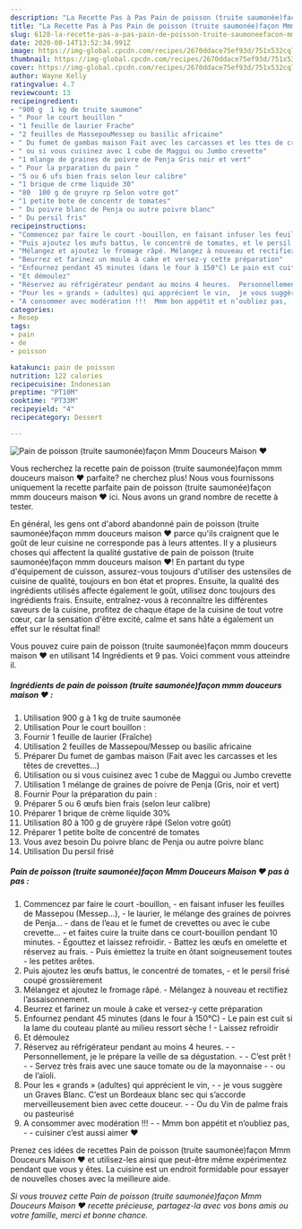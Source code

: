 ```yaml
---
description: "La Recette Pas à Pas Pain de poisson (truite saumonée)façon Mmm Douceurs Maison ♥"
title: "La Recette Pas à Pas Pain de poisson (truite saumonée)façon Mmm Douceurs Maison ♥"
slug: 6128-la-recette-pas-a-pas-pain-de-poisson-truite-saumoneefacon-mmm-douceurs-maison
date: 2020-08-14T13:52:34.991Z
image: https://img-global.cpcdn.com/recipes/2670ddace75ef93d/751x532cq70/pain-de-poisson-truite-saumoneefacon-mmm-douceurs-maison-♥-photo-principale-de-la-recette.jpg
thumbnail: https://img-global.cpcdn.com/recipes/2670ddace75ef93d/751x532cq70/pain-de-poisson-truite-saumoneefacon-mmm-douceurs-maison-♥-photo-principale-de-la-recette.jpg
cover: https://img-global.cpcdn.com/recipes/2670ddace75ef93d/751x532cq70/pain-de-poisson-truite-saumoneefacon-mmm-douceurs-maison-♥-photo-principale-de-la-recette.jpg
author: Wayne Kelly
ratingvalue: 4.7
reviewcount: 13
recipeingredient:
- "900 g  1 kg de truite saumone"
- " Pour le court bouillon "
- "1 feuille de laurier Frache"
- "2 feuilles de MassepouMessep ou basilic africaine"
- " Du fumet de gambas maison Fait avec les carcasses et les ttes de crevettes"
- " ou si vous cuisinez avec 1 cube de Maggui ou Jumbo crevette"
- "1 mlange de graines de poivre de Penja Gris noir et vert"
- " Pour la prparation du pain "
- "5 ou 6 ufs bien frais selon leur calibre"
- "1 brique de crme liquide 30"
- "80  100 g de gruyre rp Selon votre got"
- "1 petite bote de concentr de tomates"
- " Du poivre blanc de Penja ou autre poivre blanc"
- " Du persil fris"
recipeinstructions:
- "Commencez par faire le court -bouillon, en faisant infuser les feuilles de Massepou (Messep…), le laurier, le mélange des graines de poivres de Penja… dans de l’eau et le fumet de crevettes ou avec le cube crevette… et faites cuire la truite dans ce court-bouillon pendant 10 minutes. Égouttez et laissez refroidir. Battez les œufs en omelette et réservez au frais. Puis émiettez la truite en ôtant soigneusement toutes les petites arêtes."
- "Puis ajoutez les œufs battus, le concentré de tomates, et le persil frisé coupé grossièrement"
- "Mélangez et ajoutez le fromage râpé. Mélangez à nouveau et rectifiez l’assaisonnement."
- "Beurrez et farinez un moule à cake et versez-y cette préparation"
- "Enfournez pendant 45 minutes (dans le four à 150°C) Le pain est cuit si la lame du couteau planté au milieu ressort sèche ! Laissez refroidir"
- "Et démoulez"
- "Réservez au réfrigérateur pendant au moins 4 heures.  Personnellement, je le prépare la veille de sa dégustation.  C’est prêt !  Servez très frais avec une sauce tomate ou de la mayonnaise  ou de l’aïoli."
- "Pour les « grands » (adultes) qui apprécient le vin,  je vous suggère un Graves Blanc. C’est un Bordeaux blanc sec qui s’accorde merveilleusement bien avec cette douceur.  Ou du Vin de palme frais ou pasteurisé"
- "A consommer avec modération !!!  Mmm bon appétit et n’oubliez pas,  cuisiner c’est aussi aimer ♥"
categories:
- Resep
tags:
- pain
- de
- poisson

katakunci: pain de poisson 
nutrition: 122 calories
recipecuisine: Indonesian
preptime: "PT10M"
cooktime: "PT33M"
recipeyield: "4"
recipecategory: Dessert

---
```



![Pain de poisson (truite saumonée)façon Mmm Douceurs Maison ♥](https://img-global.cpcdn.com/recipes/2670ddace75ef93d/751x532cq70/pain-de-poisson-truite-saumoneefacon-mmm-douceurs-maison-♥-photo-principale-de-la-recette.jpg)

Vous recherchez la recette pain de poisson (truite saumonée)façon mmm douceurs maison ♥ parfaite? ne cherchez plus! Nous vous fournissons uniquement la recette parfaite pain de poisson (truite saumonée)façon mmm douceurs maison ♥ ici. Nous avons un grand nombre de recette à tester.

En général, les gens ont d'abord abandonné pain de poisson (truite saumonée)façon mmm douceurs maison ♥ parce qu'ils craignent que le goût de leur cuisine ne corresponde pas à leurs attentes. Il y a plusieurs choses qui affectent la qualité gustative de pain de poisson (truite saumonée)façon mmm douceurs maison ♥! En partant du type d'équipement de cuisson, assurez-vous toujours d'utiliser des ustensiles de cuisine de qualité, toujours en bon état et propres. Ensuite, la qualité des ingrédients utilisés affecte également le goût, utilisez donc toujours des ingrédients frais. Ensuite, entraînez-vous à reconnaître les différentes saveurs de la cuisine, profitez de chaque étape de la cuisine de tout votre cœur, car la sensation d'être excité, calme et sans hâte a également un effet sur le résultat final!

<!--inarticleads1-->

Vous pouvez cuire pain de poisson (truite saumonée)façon mmm douceurs maison ♥ en utilisant 14 Ingrédients et 9 pas. Voici comment vous atteindre il.

##### Ingrédients de pain de poisson (truite saumonée)façon mmm douceurs maison ♥ :

1. Utilisation 900 g à 1 kg de truite saumonée
1. Utilisation  Pour le court bouillon :
1. Fournir 1 feuille de laurier (Fraîche)
1. Utilisation 2 feuilles de Massepou/Messep ou basilic africaine
1. Préparer  Du fumet de gambas maison (Fait avec les carcasses et les têtes de crevettes…)
1. Utilisation  ou si vous cuisinez avec 1 cube de Maggui ou Jumbo crevette
1. Utilisation 1 mélange de graines de poivre de Penja (Gris, noir et vert)
1. Fournir  Pour la préparation du pain :
1. Préparer 5 ou 6 œufs bien frais (selon leur calibre)
1. Préparer 1 brique de crème liquide 30%
1. Utilisation 80 à 100 g de gruyère râpé (Selon votre goût)
1. Préparer 1 petite boîte de concentré de tomates
1. Vous avez besoin  Du poivre blanc de Penja ou autre poivre blanc
1. Utilisation  Du persil frisé




<!--inarticleads2-->

##### Pain de poisson (truite saumonée)façon Mmm Douceurs Maison ♥ pas à pas :

1. Commencez par faire le court -bouillon, - en faisant infuser les feuilles de Massepou (Messep…), - le laurier, le mélange des graines de poivres de Penja… - dans de l’eau et le fumet de crevettes ou avec le cube crevette… - et faites cuire la truite dans ce court-bouillon pendant 10 minutes. - Égouttez et laissez refroidir. - Battez les œufs en omelette et réservez au frais. - Puis émiettez la truite en ôtant soigneusement toutes - les petites arêtes.
1. Puis ajoutez les œufs battus, le concentré de tomates, - et le persil frisé coupé grossièrement
1. Mélangez et ajoutez le fromage râpé. - Mélangez à nouveau et rectifiez l’assaisonnement.
1. Beurrez et farinez un moule à cake et versez-y cette préparation
1. Enfournez pendant 45 minutes (dans le four à 150°C) - Le pain est cuit si la lame du couteau planté au milieu ressort sèche ! - Laissez refroidir
1. Et démoulez
1. Réservez au réfrigérateur pendant au moins 4 heures. -  - Personnellement, je le prépare la veille de sa dégustation. -  - C’est prêt ! -  - Servez très frais avec une sauce tomate ou de la mayonnaise -  - ou de l’aïoli.
1. Pour les « grands » (adultes) qui apprécient le vin, -  - je vous suggère un Graves Blanc. C’est un Bordeaux blanc sec qui s’accorde merveilleusement bien avec cette douceur. -  - Ou du Vin de palme frais ou pasteurisé
1. A consommer avec modération !!! -  - Mmm bon appétit et n’oubliez pas, -  - cuisiner c’est aussi aimer ♥




<!--inarticleads1-->

<p>
Prenez ces idées de recettes Pain de poisson (truite saumonée)façon Mmm Douceurs Maison ♥ et utilisez-les ainsi que peut-être même expérimentez pendant que vous y êtes. La cuisine est un endroit formidable pour essayer de nouvelles choses avec la meilleure aide.
</p>

<p>
<i>Si vous trouvez cette Pain de poisson (truite saumonée)façon Mmm Douceurs Maison ♥ recette précieuse, partagez-la avec vos bons amis ou votre famille, merci et bonne chance.</i>
</p>
